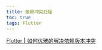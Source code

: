 ```yaml
---
title: 依赖冲突处理
toc: true
tags: Flutter
---
```



[Flutter | 如何优雅的解决依赖版本冲突](https://juejin.cn/post/6844903667955400718)
